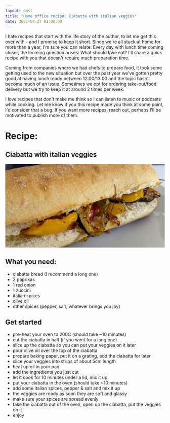 ```yaml
---
layout: post
title: "Home office recipe: Ciabatta with italian veggies"
date: 2021-04-27 01:00:00
---
```



I hate recipes that start with the life story of the author, to let me get this over with - and I promise to keep it short. Since we're all stuck at home for more than a year, I'm sure you can relate: Every day with lunch time coming closer, the looming question arises: What should I/we eat? I'll share a quick recipe with you that doesn't require much preparation time.

Coming from companies where we had chefs to prepare food, it took some getting used to the new situation but over the past year we've gotten pretty good at having lunch ready between 12:00/13:00 and the topic hasn't become much of an issue. Sometimes we opt for ordering take-out/food delivery but we try to keep it at around 2 times per week.

I love recipes that don't make me think so I can listen to music or podcasts while cooking. Let me know if you this recipe made you think at some point, I'd consider that a bug. If you want more recipes, reach out, perhaps I'll be motivated to publish more of them.

# Recipe: 

## Ciabatta with italian veggies 

![picture of a ciabatta bread with veggies](/static/images/ciabatta.jpg)

## What you need: 
* ciabatta bread (I recommend a long one)
* 2 paprikas
* 1 red onion
* 1 zuccini
* italian spices
* olive oil
* other spices (pepper, salt, whatever brings you joy)

## Get started

* pre-heat your oven to 200C (should take ~10 minutes)
* cut the ciabatta in half (if you went for a long one)
* slice up the ciabatta so you can put your veggies on it later
* pour olive oil over the top of the ciabatta
* prepare baking paper, put it on a grating, add the ciabatta for later
* slice your veggies into strips of about 5cm length
* heat up oil in your pan
* add the ingredients you just cut
* let it cook for 10 minutes under a lid, mix it up
* put your ciabatta in the oven (should take ~10 minutes)
* add some italian spices, pepper & salt and mix it up
* the veggies are ready as soon they are soft and glassy
* make sure your spices are spread evenly
* take the ciabatta out of the oven, open up the ciabatta, put the veggies on it
* enjoy




